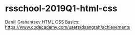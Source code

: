 # rsschool-2019Q1-html-css
Daniil Grahantsev
HTML CSS Basics: https://www.codecademy.com/users/daangrah/achievements
